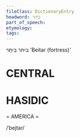 ```yaml
---
fileClass: DictionaryEntry
headword: ביתּר
part_of_speech: 
etymology: 
tags: 
---
```

ביתּר
בֵּיתַּר‎
'Beitar (fortress)'

CENTRAL
========

HASIDIC
=======
= AMERICA = 

/ˈbejtar/